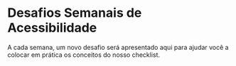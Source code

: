 # Desafios Semanais de Acessibilidade

A cada semana, um novo desafio será apresentado aqui para ajudar você a colocar em prática os conceitos do nosso checklist.

<div id="desafio-semanal" class="desafio-box">
  </div>

<script src="../js/desafios.js"></script>
